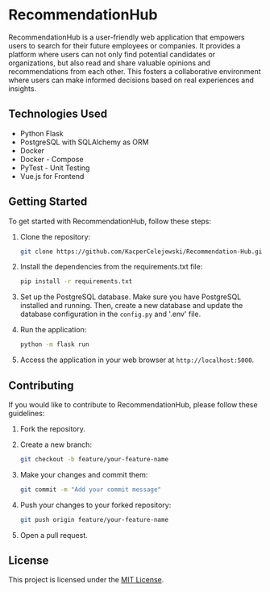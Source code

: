 # RecommendationHub

RecommendationHub is a user-friendly web application that empowers users to search for their future employees or companies. It provides a platform where users can not only find potential candidates or organizations, but also read and share valuable opinions and recommendations from each other. This fosters a collaborative environment where users can make informed decisions based on real experiences and insights. 

## Technologies Used

- Python Flask
- PostgreSQL with SQLAlchemy as ORM
- Docker
- Docker - Compose
- PyTest - Unit Testing
- Vue.js for Frontend 

## Getting Started

To get started with RecommendationHub, follow these steps:

1. Clone the repository:

   ```bash
   git clone https://github.com/KacperCelejewski/Recommendation-Hub.git
   ```

2. Install the dependencies from the requirements.txt file:

   ```bash
   pip install -r requirements.txt
   ```

3. Set up the PostgreSQL database. Make sure you have PostgreSQL installed and running. Then, create a new database and update the database configuration in the `config.py` and '.env' file.

4. Run the application:

   ```bash
   python -m flask run
   ```

5. Access the application in your web browser at `http://localhost:5000`.

## Contributing

If you would like to contribute to RecommendationHub, please follow these guidelines:

1. Fork the repository.

2. Create a new branch:

   ```bash
   git checkout -b feature/your-feature-name
   ```

3. Make your changes and commit them:

   ```bash
   git commit -m "Add your commit message"
   ```

4. Push your changes to your forked repository:

   ```bash
   git push origin feature/your-feature-name
   ```

5. Open a pull request.

## License

This project is licensed under the [MIT License](LICENSE).
